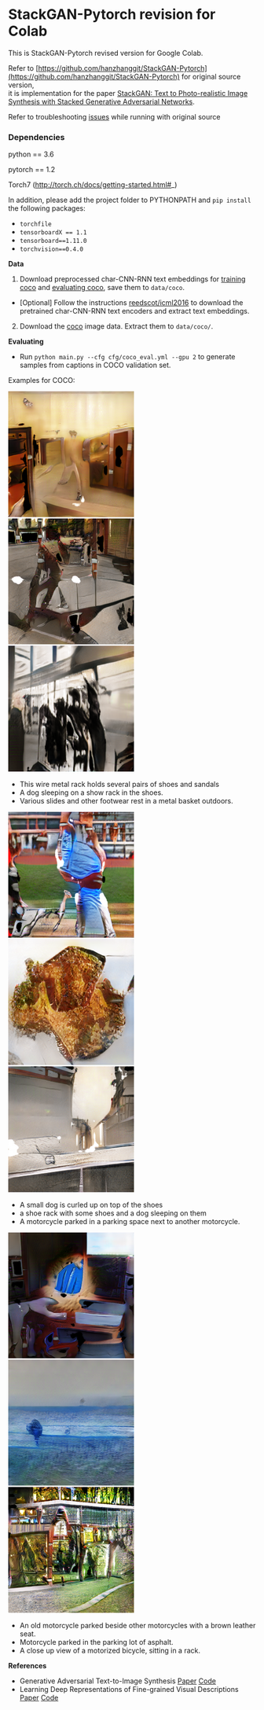 # StackGAN-Pytorch revision for Colab

This is StackGAN-Pytorch revised version for Google Colab.

Refer to [https://github.com/hanzhanggit/StackGAN-Pytorch](https://github.com/hanzhanggit/StackGAN-Pytorch) for original source version,<br>
it is implementation for the paper [StackGAN: Text to Photo-realistic Image Synthesis with Stacked Generative Adversarial Networks](https://arxiv.org/pdf/1612.03242v1.pdf).

Refer to troubleshooting [issues](https://github.com/rightlit/StackGAN-Pytorch-rev/issues) while running with original source 


### Dependencies
python == 3.6

pytorch == 1.2

Torch7 (http://torch.ch/docs/getting-started.html#_)

In addition, please add the project folder to PYTHONPATH and `pip install` the following packages:
- `torchfile`
- `tensorboardX == 1.1`
- `tensorboard==1.11.0`
- `torchvision==0.4.0`



**Data**

1. Download preprocessed char-CNN-RNN text embeddings for [training coco](https://drive.google.com/open?id=0B3y_msrWZaXLQXVzOENCY2E3TlU) and  [evaluating coco](https://drive.google.com/open?id=0B3y_msrWZaXLeEs5MTg0RC1fa0U), save them to `data/coco`.
  - [Optional] Follow the instructions [reedscot/icml2016](https://github.com/reedscot/icml2016) to download the pretrained char-CNN-RNN text encoders and extract text embeddings.
2. Download the [coco](http://cocodataset.org/#download) image data. Extract them to `data/coco/`.



**Evaluating**
- Run `python main.py --cfg cfg/coco_eval.yml --gpu 2` to generate samples from captions in COCO validation set.

Examples for COCO:
 
![](./models/coco/netG_epoch_90/0.png)
![](./models/coco/netG_epoch_90/1.png)
![](./models/coco/netG_epoch_90/2.png)

- This wire metal rack holds several pairs of shoes and sandals
- A dog sleeping on a show rack in the shoes.
- Various slides and other footwear rest in a metal basket outdoors.

![](./models/coco/netG_epoch_90/3.png)
![](./models/coco/netG_epoch_90/4.png)
![](./models/coco/netG_epoch_90/5.png)

- A small dog is curled up on top of the shoes
- a shoe rack with some shoes and a dog sleeping on them
- A motorcycle parked in a parking space next to another motorcycle.

![](./models/coco/netG_epoch_90/6.png)
![](./models/coco/netG_epoch_90/7.png)
![](./models/coco/netG_epoch_90/8.png)

- An old motorcycle parked beside other motorcycles with a brown leather seat.
- Motorcycle parked in the parking lot of asphalt.
- A close up view of a motorized bicycle, sitting in a rack. 



**References**

- Generative Adversarial Text-to-Image Synthesis [Paper](https://arxiv.org/abs/1605.05396) [Code](https://github.com/reedscot/icml2016)
- Learning Deep Representations of Fine-grained Visual Descriptions [Paper](https://arxiv.org/abs/1605.05395) [Code](https://github.com/reedscot/cvpr2016)

